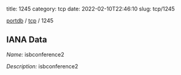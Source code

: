 title: 1245
category: tcp
date: 2022-02-10T22:46:10
slug: tcp/1245

[portdb](/) / [tcp](/category/tcp.html) / 1245


## IANA Data

_Name:_ isbconference2

_Description:_ isbconference2

